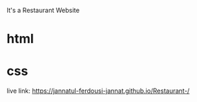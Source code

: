 It's a Restaurant Website 
# html
# css
live link: https://jannatul-ferdousi-jannat.github.io/Restaurant-/
